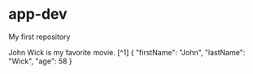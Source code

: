 # app-dev
My first repository

John Wick is my favorite movie. [^1]
{
  "firstName": "John",
  "lastName": "Wick",
  "age": 58
}
